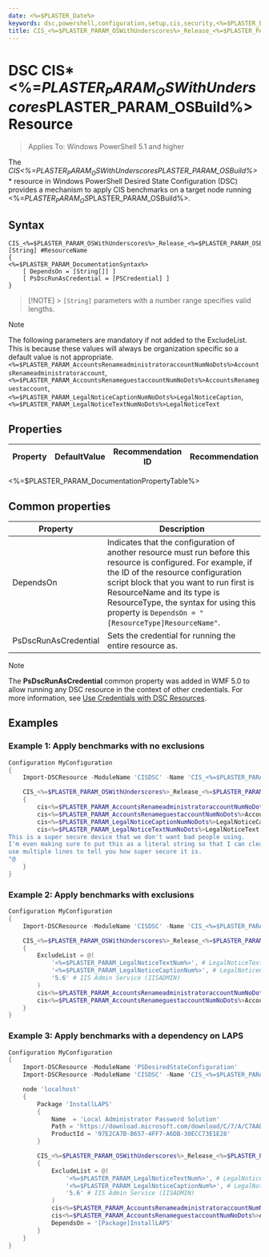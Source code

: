 ```yaml
---
date: <%=$PLASTER_Date%>
keywords: dsc,powershell,configuration,setup,cis,security,<%=$PLASTER_PARAM_OSBuild%>
title: CIS_<%=$PLASTER_PARAM_OSWithUnderscores%>_Release_<%=$PLASTER_PARAM_OSBuild%>
---
```


# DSC CIS*<%=$PLASTER_PARAM_OSWithUnderscores%>\_Release*<%=$PLASTER_PARAM_OSBuild%> Resource

> Applies To: Windows PowerShell 5.1 and higher

The **CIS*<%=$PLASTER_PARAM_OSWithUnderscores%>\_Release*<%=$PLASTER_PARAM_OSBuild%>** resource in Windows PowerShell Desired State Configuration (DSC) provides a
mechanism to apply CIS benchmarks on a target node running <%=$PLASTER_PARAM_OS%> release <%=$PLASTER_PARAM_OSBuild%>.

## Syntax

```Syntax
CIS_<%=$PLASTER_PARAM_OSWithUnderscores%>_Release_<%=$PLASTER_PARAM_OSBuild%> [String] #ResourceName
{
<%=$PLASTER_PARAM_DocumentationSyntax%>
    [ DependsOn = [String[]] ]
    [ PsDscRunAsCredential = [PSCredential] ]
}
```

> [!NOTE] > `[String]` parameters with a number range specifies valid lengths.

> [!NOTE]
> The following parameters are mandatory if not added to the ExcludeList. This is because these values will always be organization specific so a default value is not appropriate.
> `<%=$PLASTER_PARAM_AccountsRenameadministratoraccountNumNoDots%>AccountsRenameadministratoraccount`,
> `<%=$PLASTER_PARAM_AccountsRenameguestaccountNumNoDots%>AccountsRenameguestaccount`,
> `<%=$PLASTER_PARAM_LegalNoticeCaptionNumNoDots%>LegalNoticeCaption`,
> `<%=$PLASTER_PARAM_LegalNoticeTextNumNoDots%>LegalNoticeText`

## Properties

| Property | DefaultValue | Recommendation ID | Recommendation |
| -------- | ------------ | ----------------- | -------------- |

<%=$PLASTER_PARAM_DocumentationPropertyTable%>

## Common properties

| Property             | Description                                                                                                                                                                                                                                                                                                                    |
| -------------------- | ------------------------------------------------------------------------------------------------------------------------------------------------------------------------------------------------------------------------------------------------------------------------------------------------------------------------------ |
| DependsOn            | Indicates that the configuration of another resource must run before this resource is configured. For example, if the ID of the resource configuration script block that you want to run first is ResourceName and its type is ResourceType, the syntax for using this property is `DependsOn = "[ResourceType]ResourceName"`. |
| PsDscRunAsCredential | Sets the credential for running the entire resource as.                                                                                                                                                                                                                                                                        |

> [!NOTE]
> The **PsDscRunAsCredential** common property was added in WMF 5.0 to allow running any DSC
> resource in the context of other credentials. For more information, see [Use Credentials with DSC Resources](https://docs.microsoft.com/en-us/powershell/scripting/dsc/configurations/runasuser?view=powershell-7).

## Examples

### Example 1: Apply benchmarks with no exclusions

```powershell
Configuration MyConfiguration
{
    Import-DSCResource -ModuleName 'CISDSC' -Name 'CIS_<%=$PLASTER_PARAM_OSWithUnderscores%>_Release_<%=$PLASTER_PARAM_OSBuild%>'

    CIS_<%=$PLASTER_PARAM_OSWithUnderscores%>_Release_<%=$PLASTER_PARAM_OSBuild%> 'CISBenchmarks'
    {
        cis<%=$PLASTER_PARAM_AccountsRenameadministratoraccountNumNoDots%>AccountsRenameadministratoraccount = 'CISAdmin'
        cis<%=$PLASTER_PARAM_AccountsRenameguestaccountNumNoDots%>AccountsRenameguestaccount = 'CISGuest'
        cis<%=$PLASTER_PARAM_LegalNoticeCaptionNumNoDots%>LegalNoticeCaption = 'Legal Notice'
        cis<%=$PLASTER_PARAM_LegalNoticeTextNumNoDots%>LegalNoticeText = @"
This is a super secure device that we don't want bad people using.
I'm even making sure to put this as a literal string so that I can cleanly
use multiple lines to tell you how super secure it is.
"@
    }
}
```

### Example 2: Apply benchmarks with exclusions

```powershell
Configuration MyConfiguration
{
    Import-DSCResource -ModuleName 'CISDSC' -Name 'CIS_<%=$PLASTER_PARAM_OSWithUnderscores%>_Release_<%=$PLASTER_PARAM_OSBuild%>'

    CIS_<%=$PLASTER_PARAM_OSWithUnderscores%>_Release_<%=$PLASTER_PARAM_OSBuild%> 'CISBenchmarks'
    {
        ExcludeList = @(
            '<%=$PLASTER_PARAM_LegalNoticeTextNum%>', # LegalNoticeText
            '<%=$PLASTER_PARAM_LegalNoticeCaptionNum%>', # LegalNoticeCaption
            '5.6' # IIS Admin Service (IISADMIN)
        )
        cis<%=$PLASTER_PARAM_AccountsRenameadministratoraccountNumNoDots%>AccountsRenameadministratoraccount = 'CISAdmin'
        cis<%=$PLASTER_PARAM_AccountsRenameguestaccountNumNoDots%>AccountsRenameguestaccount = 'CISGuest'
    }
}
```

### Example 3: Apply benchmarks with a dependency on LAPS

```powershell
Configuration MyConfiguration
{
    Import-DSCResource -ModuleName 'PSDesiredStateConfiguration'
    Import-DSCResource -ModuleName 'CISDSC' -Name 'CIS_<%=$PLASTER_PARAM_OSWithUnderscores%>_Release_<%=$PLASTER_PARAM_OSBuild%>'

    node 'localhost'
    {
        Package 'InstallLAPS'
        {
            Name  = 'Local Administrator Password Solution'
            Path = 'https://download.microsoft.com/download/C/7/A/C7AAD914-A8A6-4904-88A1-29E657445D03/LAPS.x64.msi'
            ProductId = '97E2CA7B-B657-4FF7-A6DB-30ECC73E1E28'
        }

        CIS_<%=$PLASTER_PARAM_OSWithUnderscores%>_Release_<%=$PLASTER_PARAM_OSBuild%> 'CISBenchmarks'
        {
            ExcludeList = @(
                '<%=$PLASTER_PARAM_LegalNoticeTextNum%>', # LegalNoticeText
                '<%=$PLASTER_PARAM_LegalNoticeCaptionNum%>', # LegalNoticeCaption
                '5.6' # IIS Admin Service (IISADMIN)
            )
            cis<%=$PLASTER_PARAM_AccountsRenameadministratoraccountNumNoDots%>AccountsRenameadministratoraccount = 'CISAdmin'
            cis<%=$PLASTER_PARAM_AccountsRenameguestaccountNumNoDots%>AccountsRenameguestaccount = 'CISGuest'
            DependsOn = '[Package]InstallLAPS'
        }
    }
}
```
